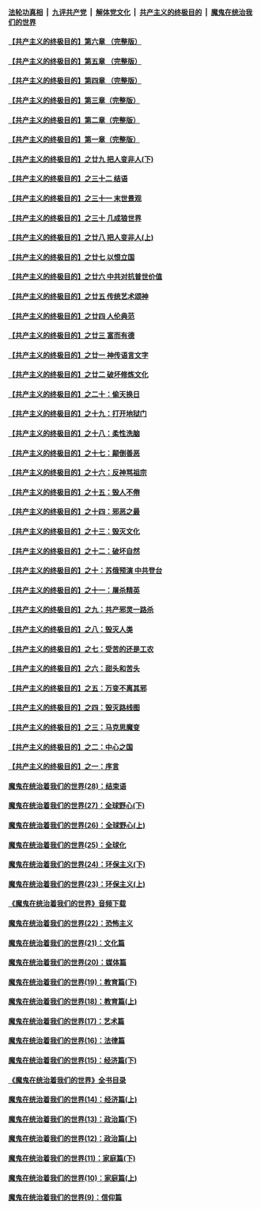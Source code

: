

####  [法轮功真相](../../../../basic/blob/master/README.md?t=05021201) &nbsp;|&nbsp; [九评共产党](../../../../9ping.md/blob/master/README.md?t=05021201) &nbsp;|&nbsp; [解体党文化](../../../../jtdwh.md/blob/master/README.md?t=05021201)  &nbsp;|&nbsp; [共产主义的终极目的](../../../../gczydzjmd.md/blob/master/README.md?t=05021201) &nbsp;|&nbsp; [魔鬼在统治我们的世界](../../../../mgztzwmdsj.md/blob/master/README.md?t=05021201) 

#### [【共产主义的终极目的】第六章 （完整版）](../pages/nsc422/n11428913.md?t=05021201) 

#### [【共产主义的终极目的】第五章 （完整版）](../pages/nsc422/n11428912.md?t=05021201) 

#### [【共产主义的终极目的】第四章 （完整版）](../pages/nsc422/n11428907.md?t=05021201) 

#### [【共产主义的终极目的】第三章（完整版）](../pages/nsc422/n11428848.md?t=05021201) 

#### [【共产主义的终极目的】第二章（完整版）](../pages/nsc422/n11428831.md?t=05021201) 

#### [【共产主义的终极目的】第一章（完整版）](../pages/nsc422/n11417651.md?t=05021201) 

#### [【共产主义的终极目的】之廿九 把人变非人(下)](../pages/nsc422/n11344140.md?t=05021201) 

#### [【共产主义的终极目的】之三十二 结语](../pages/nsc422/n11360535.md?t=05021201) 

#### [【共产主义的终极目的】之三十一 末世景观](../pages/nsc422/n11351129.md?t=05021201) 

#### [【共产主义的终极目的】之三十 几成狼世界](../pages/nsc422/n11348280.md?t=05021201) 

#### [【共产主义的终极目的】之廿八 把人变非人(上)](../pages/nsc422/n11340492.md?t=05021201) 

#### [【共产主义的终极目的】之廿七 以恨立国](../pages/nsc422/n11336944.md?t=05021201) 

#### [【共产主义的终极目的】之廿六 中共对抗普世价值](../pages/nsc422/n11324785.md?t=05021201) 

#### [【共产主义的终极目的】之廿五 传统艺术颂神](../pages/nsc422/n11296396.md?t=05021201) 

#### [【共产主义的终极目的】之廿四 人伦典范](../pages/nsc422/n11296397.md?t=05021201) 

#### [【共产主义的终极目的】之廿三 富而有德](../pages/nsc422/n11283598.md?t=05021201) 

#### [【共产主义的终极目的】之廿一 神传语言文字](../pages/nsc422/n11263265.md?t=05021201) 

#### [【共产主义的终极目的】之廿二 破坏修炼文化](../pages/nsc422/n11245728.md?t=05021201) 

#### [【共产主义的终极目的】之二十：偷天换日](../pages/nsc422/n11238846.md?t=05021201) 

#### [【共产主义的终极目的】之十九：打开地狱门](../pages/nsc422/n11206376.md?t=05021201) 

#### [【共产主义的终极目的】之十八：柔性洗脑](../pages/nsc422/n11199994.md?t=05021201) 

#### [【共产主义的终极目的】之十七：颠倒善恶](../pages/nsc422/n11179782.md?t=05021201) 

#### [【共产主义的终极目的】之十六：反神骂祖宗](../pages/nsc422/n11166798.md?t=05021201) 

#### [【共产主义的终极目的】之十五：毁人不倦](../pages/nsc422/n11166792.md?t=05021201) 

#### [【共产主义的终极目的】之十四：邪恶之最](../pages/nsc422/n11150249.md?t=05021201) 

#### [【共产主义的终极目的】之十三：毁灭文化](../pages/nsc422/n11135227.md?t=05021201) 

#### [【共产主义的终极目的】之十二：破坏自然](../pages/nsc422/n11135214.md?t=05021201) 

#### [【共产主义的终极目的】之十：苏俄预演 中共登台](../pages/nsc422/n11118424.md?t=05021201) 

#### [【共产主义的终极目的】之十一：屠杀精英](../pages/nsc422/n11118442.md?t=05021201) 

#### [【共产主义的终极目的】之九：共产邪灵一路杀](../pages/nsc422/n11114139.md?t=05021201) 

#### [【共产主义的终极目的】之八：毁灭人类](../pages/nsc422/n11108503.md?t=05021201) 

#### [【共产主义的终极目的】之七：受苦的还是工农](../pages/nsc422/n11101809.md?t=05021201) 

#### [【共产主义的终极目的】之六：甜头和苦头](../pages/nsc422/n11096971.md?t=05021201) 

#### [【共产主义的终极目的】之五：万变不离其邪](../pages/nsc422/n11091285.md?t=05021201) 

#### [【共产主义的终极目的】之四：毁灭路线图](../pages/nsc422/n11086284.md?t=05021201) 

#### [【共产主义的终极目的】之三：马克思魔变](../pages/nsc422/n11061941.md?t=05021201) 

#### [【共产主义的终极目的】之二：中心之国](../pages/nsc422/n11047728.md?t=05021201) 

#### [【共产主义的终极目的】之一：序言](../pages/nsc422/n11086077.md?t=05021201) 

#### [魔鬼在统治着我们的世界(28)：结束语](../pages/nsc422/n10936246.md?t=05021201) 

#### [魔鬼在统治着我们的世界(27)：全球野心(下)](../pages/nsc422/n10928319.md?t=05021201) 

#### [魔鬼在统治着我们的世界(26)：全球野心(上)](../pages/nsc422/n10900318.md?t=05021201) 

#### [魔鬼在统治着我们的世界(25)：全球化](../pages/nsc422/n10788205.md?t=05021201) 

#### [魔鬼在统治着我们的世界(24)：环保主义(下)](../pages/nsc422/n10695307.md?t=05021201) 

#### [魔鬼在统治着我们的世界(23)：环保主义(上)](../pages/nsc422/n10688613.md?t=05021201) 

#### [《魔鬼在统治着我们的世界》音频下载](../pages/nsc422/n10635553.md?t=05021201) 

#### [魔鬼在统治着我们的世界(22)：恐怖主义](../pages/nsc422/n10614727.md?t=05021201) 

#### [魔鬼在统治着我们的世界(21)：文化篇](../pages/nsc422/n10597706.md?t=05021201) 

#### [魔鬼在统治着我们的世界(20)：媒体篇](../pages/nsc422/n10586579.md?t=05021201) 

#### [魔鬼在统治着我们的世界(19)：教育篇(下)](../pages/nsc422/n10564808.md?t=05021201) 

#### [魔鬼在统治着我们的世界(18)：教育篇(上)](../pages/nsc422/n10526970.md?t=05021201) 

#### [魔鬼在统治着我们的世界(17)：艺术篇](../pages/nsc422/n10499093.md?t=05021201) 

#### [魔鬼在统治着我们的世界(16)：法律篇](../pages/nsc422/n10485969.md?t=05021201) 

#### [魔鬼在统治着我们的世界(15)：经济篇(下)](../pages/nsc422/n10469975.md?t=05021201) 

#### [《魔鬼在统治着我们的世界》全书目录](../pages/nsc422/n10464261.md?t=05021201) 

#### [魔鬼在统治着我们的世界(14)：经济篇(上)](../pages/nsc422/n10457370.md?t=05021201) 

#### [魔鬼在统治着我们的世界(13)：政治篇(下)](../pages/nsc422/n10448270.md?t=05021201) 

#### [魔鬼在统治着我们的世界(12)：政治篇(上)](../pages/nsc422/n10444576.md?t=05021201) 

#### [魔鬼在统治着我们的世界(11)：家庭篇(下)](../pages/nsc422/n10440961.md?t=05021201) 

#### [魔鬼在统治着我们的世界(10)：家庭篇(上)](../pages/nsc422/n10435448.md?t=05021201) 

#### [魔鬼在统治着我们的世界(9)：信仰篇](../pages/nsc422/n10432159.md?t=05021201) 

